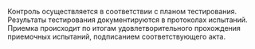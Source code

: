 Контроль осуществляется в соответствии с планом тестирования.
Результаты тестирования документируются в протоколах испытаний.
Приемка происходит по итогам удовлетворительного прохождения приемочных испытаний, подписанием соответствующего акта.
